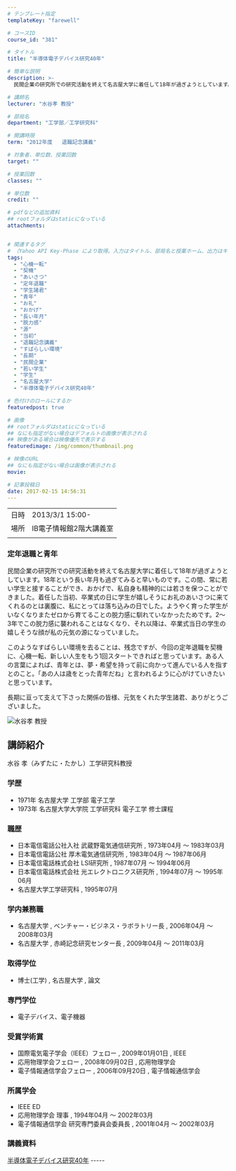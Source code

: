 ```yaml
---
# テンプレート指定
templateKey: "farewell"

# コースID
course_id: "381"

# タイトル
title: "半導体電子デバイス研究40年"

# 簡単な説明
description: >-
  民間企業の研究所での研究活動を終えて名古屋大学に着任して18年が過ぎようとしています。18年という長い年月も過ぎてみると早いものです。この間、常に若い学生と接することができ、おかげで、私自身も精神的には若さを保つことができました。着任した当初、卒業式の日に学生が嬉しそうにお礼のあいさつに来てくれるのとは裏腹に、私にとっては落ち込みの日でした。ようやく育った学生がいなくなりまたゼロから育てること ....

# 講師名
lecturer: "水谷孝 教授"

# 部局名
department: "工学部／工学研究科"

# 開講時限
term: "2012年度	退職記念講義"

# 対象者、単位数、授業回数
target: ""

# 授業回数
classes: ""

# 単位数
credit: ""

# pdfなどの追加資料
## rootフォルダはstaticになっている
attachments:


# 関連するタグ
# （Yahoo API Key-Phase により取得。入力はタイトル、部局名と授業ホーム、出力はキーフレーズ（tags））
tags:
  - "心機一転"
  - "契機"
  - "あいさつ"
  - "定年退職"
  - "学生諸君"
  - "青年"
  - "お礼"
  - "おかげ"
  - "長い年月"
  - "脱力感"
  - "源"
  - "当初"
  - "退職記念講義"
  - "すばらしい環境"
  - "長期"
  - "民間企業"
  - "若い学生"
  - "学生"
  - "名古屋大学"
  - "半導体電子デバイス研究40年"

# 色付けのロールにするか
featuredpost: true

# 画像
## rootフォルダはstaticになっている
## なにも指定がない場合はデフォルトの画像が表示される
## 映像がある場合は映像優先で表示する
featuredimage: /img/common/thumbnail.png

# 映像のURL
## なにも指定がない場合は画像が表示される
movie: 

# 記事投稿日
date: 2017-02-15 14:56:31
---
```


|   |   |
|---|---|
| 日時 | 2013/3/1  15:00- |
| 場所 | IB電子情報館2階大講義室 |
|   |   |


### 定年退職と青年

民間企業の研究所での研究活動を終えて名古屋大学に着任して18年が過ぎようとしています。18年という長い年月も過ぎてみると早いものです。この間、常に若い学生と接することができ、おかげで、私自身も精神的には若さを保つことができました。着任した当初、卒業式の日に学生が嬉しそうにお礼のあいさつに来てくれるのとは裏腹に、私にとっては落ち込みの日でした。ようやく育った学生がいなくなりまたゼロから育てることの脱力感に馴れていなかったためです。2〜3年でこの脱力感に襲われることはなくなり、それ以降は、卒業式当日の学生の嬉しそうな顔が私の元気の源になっていました。

このようなすばらしい環境を去ることは、残念ですが、今回の定年退職を契機に、心機一転、新しい人生をもう1回スタートできればと思っています。ある人の言葉によれば、青年とは、夢・希望を持って前に向かって進んでいる人を指すとのこと。「あの人は歳をとった青年だね」と言われるように心がけていきたいと思っています。

長期に亘って支えて下さった関係の皆様、元気をくれた学生諸君、ありがとうございました。


![水谷孝 教授](https://ocw.nagoya-u.jp/files/381/s_H24mizutani_facephoto.jpg) 
## 講師紹介

水谷 孝（みずたに・たかし）工学研究科教授

### 学歴

* 1971年 名古屋大学 工学部 電子工学
* 1973年 名古屋大学大学院 工学研究科 電子工学 修士課程

### 職歴

* 日本電信電話公社入社 武蔵野電気通信研究所 , 1973年04月 〜 1983年03月
* 日本電信電話公社 厚木電気通信研究所 , 1983年04月 〜 1987年06月
* 日本電信電話株式会社 LSI研究所 , 1987年07月 〜 1994年06月
* 日本電信電話株式会社 光エレクトロニクス研究所 , 1994年07月 〜 1995年06月
* 名古屋大学工学研究科 , 1995年07月

### 学内兼務職

* 名古屋大学 , ベンチャー・ビジネス・ラボラトリー長 , 2006年04月 〜 2008年03月
* 名古屋大学 , 赤崎記念研究センター長 , 2009年04月 〜 2011年03月

### 取得学位

* 博士(工学) , 名古屋大学 , 論文

### 専門学位

* 電子デバイス、電子機器

### 受賞学術賞

* 国際電気電子学会（IEEE）フェロー , 2009年01月01日 , IEEE
* 応用物理学会フェロー , 2008年09月02日 , 応用物理学会
* 電子情報通信学会フェロー , 2006年09月20日 , 電子情報通信学会

### 所属学会

* IEEE ED
* 応用物理学会 理事 , 1994年04月 〜 2002年03月
* 電子情報通信学会 研究専門委員会委員長 , 2001年04月 〜 2002年03月


### 講義資料

[半導体電子デバイス研究40年](https://ocw.nagoya-u.jp/files/381/H25mizutani_LectureMaterial.pdf) -----